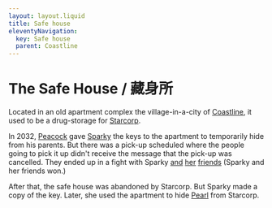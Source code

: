 ```yaml
---
layout: layout.liquid
title: Safe house
eleventyNavigation:
  key: Safe house
  parent: Coastline
---
```


# The Safe House / 藏身所

Located in an old apartment complex the village-in-a-city of [Coastline](/world/bauhinia/coastline/), it used to be a drug-storage for [Starcorp](/world/bauhinia/starcorp/).

In 2032, [Peacock](/characters/peacock/) gave [Sparky](/characters/sparky/) the keys to the apartment to temporarily hide from his parents. But there was a pick-up scheduled where the people going to pick it up didn't receive the message that the pick-up was cancelled. They ended up in a fight with Sparky [and](/characters/qibli/) [her](/characters/sky/) [friends](/characters/firecrackers/) (Sparky and her friends won.)

After that, the safe house was abandoned by Starcorp. But Sparky made a copy of the key. Later, she used the apartment to hide [Pearl](/characters/pearl/) from Starcorp.
